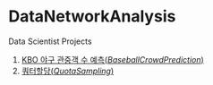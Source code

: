 # DataNetworkAnalysis

Data Scientist Projects
1. [KBO 야구 관중객 수 예측(*BaseballCrowdPrediction*)](https://github.com/bllfpc/DataNetworkAnalysis/tree/master/BaseballCrowdPrediction)
2. [쿼터할당(*QuotaSampling*)](https://github.com/bllfpc/DataNetworkAnalysis/tree/master/QuotaSampling)
